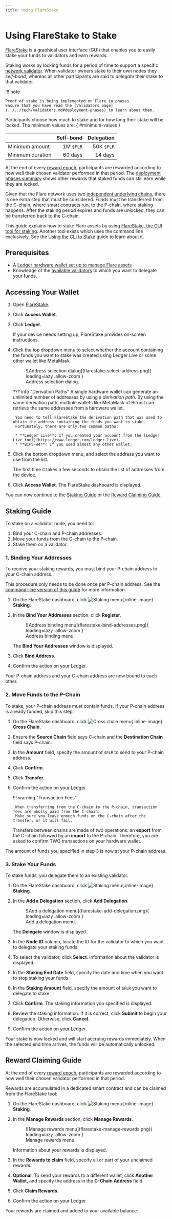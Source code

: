 ```yaml
---
title: Using FlareStake
---
```


# Using FlareStake to Stake

[FlareStake](https://staking.flare.network) is a graphical user interface (GUI) that enables you to easily stake your funds to validators and earn rewards.

Staking works by locking funds for a period of time to support a specific [network validator](../../tech/validators.md).
When validator owners stake to their own nodes they _self-bond_, whereas all other participants are said to _delegate_ their stake to that validator.

!!! note

    Proof of stake is being implemented on Flare in phases.
    Ensure that you have read the [Validators page](../../tech/validators.md#deployment-phases) to learn about them.

Participants choose how much to stake and for how long their stake will be locked.
The minimum values are:
{ #minimum-values }

|                  | Self-bond | Delegation |
| ---------------- | --------: | ---------: |
| Minimum amount   | 1M `$FLR` | 50K `$FLR` |
| Minimum duration |   60 days |    14 days |

At the end of every [reward epoch](../../tech/ftso.md#reward-epoch), participants are rewarded according to how well their chosen validator performed in that period.
The [deployment phases summary](../../tech/validators.md#summary) shows other rewards that staked funds can still earn while they are locked.

Given that the Flare network uses two [independent underlying chains](../../tech/flare.md#flare-chains), there is one extra step that must be considered.
Funds must be transferred from the C-chain, where smart contracts run, to the P-chain, where staking happens.
After the staking period expires and funds are unlocked, they can be transferred back to the C-chain.

This guide explains how to stake Flare assets by using [FlareStake, the GUI tool for staking](https://staking.flare.network).
Another tool exists which uses the command line exclusively.
See the [Using the CLI to Stake](./staking-cli.md) guide to learn about it.

## Prerequisites

* A [Ledger hardware wallet set up to manage Flare assets](../wallets/how-to-access-flare-network-with-a-ledger-device.md)
* Knowledge of the [available validators](https://flaremetrics.io/validators) to which you want to delegate your funds.

## Accessing Your Wallet

1. Open [FlareStake](https://staking.flare.network).
2. Click **Access Wallet**.
3. Click **Ledger**.

    If your device needs setting up, FlareStake provides on-screen instructions.

4. Click the top dropdown menu to select whether the account containing the funds you want to stake was created using Ledger Live or some other wallet like MetaMask.

    <figure markdown>
    ![Address selection dialog](flarestake-select-address.png){ loading=lazy .allow-zoom }
    <figcaption>Address selection dialog.</figcaption>
    </figure>

    ??? info "Derivation Paths"
        A single hardware wallet can generate an unlimited number of addresses by using a _derivation path_.
        By using the same derivation path, multiple wallets like MetaMask of Bifrost can retrieve the same addresses from a hardware wallet.

        You need to tell FlareStake the derivation path that was used to obtain the address containing the funds you want to stake.
        Fortunately, there are only two common paths:

        * **Ledger Live**: If you created your account from the [Ledger Live tool](https://www.ledger.com/ledger-live).
        * **BIPS-44**: If you used almost any other wallet.

5. Click the bottom dropdown menu, and select the address you want to use from the list.

    The first time it takes a few seconds to obtain the list of addresses from the device.

6. Click **Access Wallet**.
   The FlareStake dashboard is displayed.

You can now continue to the [Staking Guide](#staking-guide) or the [Reward Claiming Guide](#reward-claiming-guide).

## Staking Guide

To stake on a validator node, you need to:

1. Bind your C-chain and P-chain addresses.
2. Move your funds from the C-chain to the P-chain.
3. Stake them on a validator.

### 1. Binding Your Addresses

To receive your staking rewards, you must bind your P-chain address to your C-chain address.

This procedure only needs to be done once per P-chain address.
See the [command-line version of this guide](./staking-cli.md#address-binding) for more information.

1. On the FlareStake dashboard, click ![Staking menu](flarestake-menu-staking.png){.inline-image} **Staking**.

2. In the **Bind Your Addresses** section, click **Register**.

    <figure markdown>
    ![Address binding menu](flarestake-bind-addresses.png){ loading=lazy .allow-zoom }
    <figcaption>Address binding menu.</figcaption>
    </figure>

    The **Bind Your Addresses** window is displayed.

3. Click **Bind Address**.

4. Confirm the action on your Ledger.

Your P-chain address and your C-chain address are now bound to each other.

### 2. Move Funds to the P-Chain

To stake, your P-chain address must contain funds.
If your P-chain address is already funded, skip this step.

1. On the FlareStake dashboard, click ![Cross chain menu](flarestake-menu-cross-chain.png){.inline-image} **Cross Chain**.
2. Ensure the **Source Chain** field says C-chain and the **Destination Chain** field says P-chain.
3. In the **Amount** field, specify the amount of `$FLR` to send to your P-chain address.
4. Click **Confirm**.
5. Click **Transfer**.
6. Confirm the action on your Ledger.

    !!! warning "Transaction Fees"

        When transferring from the C-chain to the P-chain, transaction fees are wholly paid from the C-chain.
        Make sure you leave enough funds on the C-chain after the transfer, or it will fail.

    Transfers between chains are made of two operations: an **export** from the C-chain followed by an **import** to the P-chain.
    Therefore, you are asked to confirm TWO transactions on your hardware wallet.

The amount of funds you specified in step 3 is now at your P-chain address.

### 3. Stake Your Funds

To stake funds, you delegate them to an existing validator.

1. On the FlareStake dashboard, click ![Staking menu](flarestake-menu-staking.png){.inline-image} **Staking**.
2. In the **Add a Delegation** section, click **Add Delegation**.

    <figure markdown>
    ![Add a delegation menu](flarestake-add-delegation.png){ loading=lazy .allow-zoom }
    <figcaption>Add a delegation menu.</figcaption>
    </figure>

    The **Delegate** window is displayed.

3. In the **Node ID** column, locate the ID for the validator to which you want to delegate your staking funds.

4. To select the validator, click **Select**.
   Information about the validator is displayed.

5. In the **Staking End Date** field, specify the date and time when you want to stop staking your funds.

6. In the **Staking Amount** field, specify the amount of `$FLR` you want to delegate to stake.

7. Click **Confirm**.
   The staking information you specified is displayed.

8. Review the staking information.
   If it is correct, click **Submit** to begin your delegation.
   Otherwise, click **Cancel**.

9. Confirm the action on your Ledger.

Your stake is now locked and will start accruing rewards immediately.
When the selected end time arrives, the funds will be automatically unlocked.

## Reward Claiming Guide

At the end of every [reward epoch](../../tech/ftso.md#reward-epoch), participants are rewarded according to how well their chosen validator performed in that period.

Rewards are accumulated in a dedicated smart contract and can be claimed from the FlareStake tool:

1. On the FlareStake dashboard, click ![Staking menu](flarestake-menu-staking.png){.inline-image} **Staking**.

2. In the **Manage Rewards** section, click **Manage Rewards**.

    <figure markdown>
    ![Manage rewards menu](flarestake-manage-rewards.png){ loading=lazy .allow-zoom }
    <figcaption>Manage rewards menu.</figcaption>
    </figure>

    Information about your rewards is displayed.

3. In the **Rewards to claim** field, specify all or part of your unclaimed rewards.
4. **Optional**: To send your rewards to a different wallet, click **Another Wallet**, and specify the address in the **C-Chain Address** field.
5. Click **Claim Rewards**.
6. Confirm the action on your Ledger.

Your rewards are claimed and added to your available balance.
